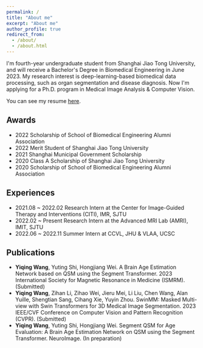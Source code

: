 ```yaml
---
permalink: /
title: "About me"
excerpt: "About me"
author_profile: true
redirect_from: 
  - /about/
  - /about.html
---
```


I'm fourth-year undergraduate student from Shanghai Jiao Tong University, and will receive a Bachelor's Degree in Biomedical Engineering in June 2023. My research interest is deep-learning-based biomedical data processing, such as organ segmentation and disease diagnosis. Now I'm applying for a Ph.D. program in Medical Image Analysis & Computer Vision.

You can see my resume [here](https:yqwang01.github.io/blob/master/_data/resume_ENG.pdf).

## Awards

- 2022 Scholarship of School of Biomedical Engineering Alumni Association
- 2022 Merit Student of Shanghai Jiao Tong University
- 2021 Shanghai Municipal Government Scholarship
- 2020 Class A Scholarship of Shanghai Jiao Tong University
- 2020 Scholarship of School of Biomedical Engineering Alumni Association

## Experiences

- 2021.08 ~ 2022.02 Research Intern at the Center for Image-Guided Therapy and Interventions (CITI), IMR, SJTU
- 2022.02 ~ Present Research Intern at the Advanced MRI Lab (AMRI), IMIT, SJTU
- 2022.06 ~ 2022.11 Summer Intern at CCVL, JHU & VLAA, UCSC

## Publications

- **Yiqing Wang**, Yuting Shi, Hongjiang Wei. A Brain Age Estimation Network based on QSM using the Segment Transformer. 2023 International Society for Magnetic Resonance in Medicine (ISMRM). (Submitted)
- **Yiqing Wang**, Zihan Li, Zihao Wei, Jieru Mei, Li Liu, Chen Wang, Alan Yuille, Shengtian Sang, Cihang Xie, Yuyin Zhou. SwinMM: Masked Multi-view with Swin Transformers for 3D Medical Image Segmentation. 2023 IEEE/CVF Conference on Computer Vision and Pattern Recognition (CVPR). (Submitted)
- **Yiqing Wang**, Yuting Shi, Hongjiang Wei. Segment QSM for Age Evaluation: A Brain Age Estimation Network on QSM using the Segment Transformer. NeuroImage. (In preparation)

